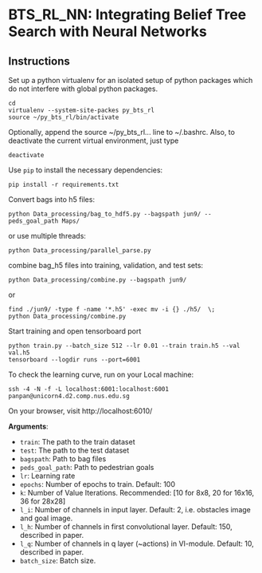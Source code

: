 #
# BTS_RL_NN: Integrating Belief Tree Search with Neural Networks
## Instructions 
Set up a python virtualenv for an isolated setup of python packages which do not interfere with global python packages.
```
cd
virtualenv --system-site-packes py_bts_rl 
source ~/py_bts_rl/bin/activate
```
Optionally, append the source ~/py_bts_rl... line to ~/.bashrc. Also, to deactivate the current virtual environment, just type 
```
deactivate
```
Use `pip` to install the necessary dependencies:
```
pip install -r requirements.txt
```
Convert bags into h5 files:
```
python Data_processing/bag_to_hdf5.py --bagspath jun9/ --peds_goal_path Maps/
```
or use multiple threads:
```
python Data_processing/parallel_parse.py
```
combine bag_h5 files into training, validation, and test sets:
```
python Data_processing/combine.py --bagspath jun9/
```
or
```
find ./jun9/ -type f -name '*.h5' -exec mv -i {} ./h5/  \;
python Data_processing/combine.py
```
Start training and open tensorboard port
```
python train.py --batch_size 512 --lr 0.01 --train train.h5 --val val.h5
tensorboard --logdir runs --port=6001
```
To check the learning curve, run on your Local machine:
```
ssh -4 -N -f -L localhost:6001:localhost:6001 panpan@unicorn4.d2.comp.nus.edu.sg
```
On your browser, visit http://localhost:6010/

**Arguments**:
- `train`: The path to the train dataset
- `test`: The path to the test dataset
- `bagspath`: Path to bag files
- `peds_goal_path`: Path to pedestrian goals
- `lr`: Learning rate 
- `epochs`: Number of epochs to train. Default: 100
- `k`: Number of Value Iterations. Recommended: [10 for 8x8, 20 for 16x16, 36 for 28x28]
- `l_i`: Number of channels in input layer. Default: 2, i.e. obstacles image and goal image.
- `l_h`: Number of channels in first convolutional layer. Default: 150, described in paper.
- `l_q`: Number of channels in q layer (~actions) in VI-module. Default: 10, described in paper.
- `batch_size`: Batch size. 



